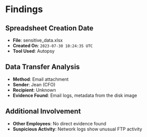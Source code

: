 # Findings

## Spreadsheet Creation Date

- **File**: sensitive_data.xlsx
- **Created On**: `2023-07-30 10:24:35 UTC`
- **Tool Used**: Autopsy

## Data Transfer Analysis

- **Method**: Email attachment
- **Sender**: Jean (CFO)
- **Recipient**: Unknown
- **Evidence Found**: Email logs, metadata from the disk image

## Additional Involvement

- **Other Employees**: No direct evidence found
- **Suspicious Activity**: Network logs show unusual FTP activity


